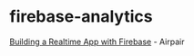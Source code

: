 firebase-analytics
=====================

[Building a Realtime App with Firebase] - Airpair

[Building a Realtime App with Firebase]: https://www.airpair.com/firebase/posts/firebase-building-realtime-app
